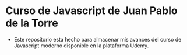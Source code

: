 # Curso de Javascript de Juan Pablo de la Torre

- Este repositorio esta hecho para almacenar mis avances del curso de Javascript moderno disponible en la plataforma Udemy.
